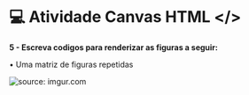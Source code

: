 # 💻 Atividade Canvas HTML </>

<strong>5 - Escreva codigos para renderizar as figuras a seguir:</strong>

<p>• Uma matriz de figuras repetidas</p> 

<img src="https://i.imgur.com/tQXqd0e.png" title="source: imgur.com"/>
